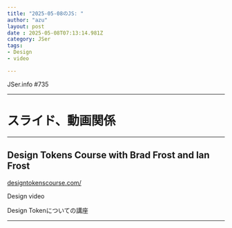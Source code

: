 ```yaml
---
title: "2025-05-08のJS: "
author: "azu"
layout: post
date : 2025-05-08T07:13:14.981Z
category: JSer
tags:
- Design
- video

---
```


JSer.info #735

----

<h1 class="site-genre">スライド、動画関係</h1>

----

## Design Tokens Course with Brad Frost and Ian Frost
[designtokenscourse.com/](https://designtokenscourse.com/ "Design Tokens Course with Brad Frost and Ian Frost")
<p class="jser-tags jser-tag-icon"><span class="jser-tag">Design</span> <span class="jser-tag">video</span></p>

Design Tokenについての講座


----
